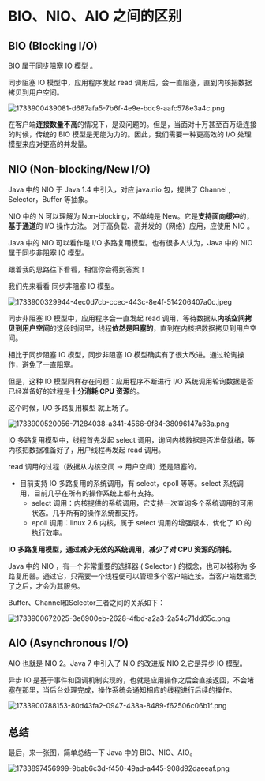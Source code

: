 # BIO、NIO、AIO 之间的区别

## BIO (Blocking I/O)

BIO 属于同步阻塞 IO 模型 。

同步阻塞 IO 模型中，应用程序发起 read 调用后，会一直阻塞，直到内核把数据拷贝到用户空间。

![1733900439081-d687afa5-7b6f-4e9e-bdc9-aafc578e3a4c.png](./img/kYGJ-1yVJyNTEDnL/1733900439081-d687afa5-7b6f-4e9e-bdc9-aafc578e3a4c-384930.png)

在客户端**连接数量不高**的情况下，是没问题的。但是，当面对十万甚至百万级连接的时候，传统的 BIO 模型是无能为力的。因此，我们需要一种更高效的 I/O 处理模型来应对更高的并发量。

## NIO (Non-blocking/New I/O)

Java 中的 NIO 于 Java 1.4 中引入，对应 java.nio 包，提供了 Channel , Selector，Buffer 等抽象。

NIO 中的 N 可以理解为 Non-blocking，不单纯是 New。它是**支持面向缓冲**的，**基于通道**的 I/O 操作方法。 对于高负载、高并发的（网络）应用，应使用 NIO 。

Java 中的 NIO 可以看作是 I/O 多路复用模型。也有很多人认为，Java 中的 NIO 属于同步非阻塞 IO 模型。

跟着我的思路往下看看，相信你会得到答案！

我们先来看看 同步非阻塞 IO 模型。

![1733900329944-4ec0d7cb-ccec-443c-8e4f-514206407a0c.jpeg](./img/kYGJ-1yVJyNTEDnL/1733900329944-4ec0d7cb-ccec-443c-8e4f-514206407a0c-426236.jpeg)

同步非阻塞 IO 模型中，应用程序会一直发起 read 调用，等待数据从**内核空间拷贝到用户空间**的这段时间里，线程**依然是阻塞的**，直到在内核把数据拷贝到用户空间。

相比于同步阻塞 IO 模型，同步非阻塞 IO 模型确实有了很大改进。通过轮询操作，避免了一直阻塞。

但是，这种 IO 模型同样存在问题：应用程序不断进行 I/O 系统调用轮询数据是否已经准备好的过程是**十分消耗 CPU 资源**的。

这个时候，I/O 多路复用模型 就上场了。

![1733900520056-71284038-a341-4566-9f84-38096147a63a.png](./img/kYGJ-1yVJyNTEDnL/1733900520056-71284038-a341-4566-9f84-38096147a63a-179924.png)

IO 多路复用模型中，线程首先发起 select 调用，询问内核数据是否准备就绪，等内核把数据准备好了，用户线程再发起 read 调用。

read 调用的过程（数据从内核空间 -> 用户空间）还是阻塞的。

+ 目前支持 IO 多路复用的系统调用，有 select，epoll 等等。select 系统调用，目前几乎在所有的操作系统上都有支持。
  + select 调用：内核提供的系统调用，它支持一次查询多个系统调用的可用状态。几乎所有的操作系统都支持。
  + epoll 调用：linux 2.6 内核，属于 select 调用的增强版本，优化了 IO 的执行效率。

**IO** **多路复用模型，通过减少无效的系统调用，减少了对 CPU 资源的消耗。**

Java 中的 NIO ，有一个非常重要的选择器 ( Selector ) 的概念，也可以被称为 多路复用器。通过它，只需要一个线程便可以管理多个客户端连接。当客户端数据到了之后，才会为其服务。

Buffer、Channel和Selector三者之间的关系如下：

![1733900672025-3e6900eb-2628-4fbd-a2a3-2a54c71dd65c.png](./img/kYGJ-1yVJyNTEDnL/1733900672025-3e6900eb-2628-4fbd-a2a3-2a54c71dd65c-471002.png)

## AIO (Asynchronous I/O)

AIO 也就是 NIO 2。Java 7 中引入了 NIO 的改进版 NIO 2,它是异步 IO 模型。

异步 IO 是基于事件和回调机制实现的，也就是应用操作之后会直接返回，不会堵塞在那里，当后台处理完成，操作系统会通知相应的线程进行后续的操作。

![1733900788153-80d43fa2-0947-438a-8489-f62506c06b1f.png](./img/kYGJ-1yVJyNTEDnL/1733900788153-80d43fa2-0947-438a-8489-f62506c06b1f-173462.png)

## 总结

最后，来一张图，简单总结一下 Java 中的 BIO、NIO、AIO。

![1733897456999-9bab6c3d-f450-49ad-a445-908d92daeeaf.png](./img/kYGJ-1yVJyNTEDnL/1733897456999-9bab6c3d-f450-49ad-a445-908d92daeeaf-991449.png)
